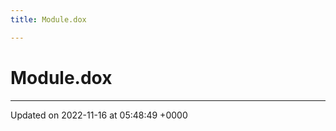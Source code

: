 ```yaml
---
title: Module.dox

---
```


# Module.dox








-------------------------------

Updated on 2022-11-16 at 05:48:49 +0000
